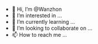 - 👋 Hi, I’m @Wanzhon
- 👀 I’m interested in ...
- 🌱 I’m currently learning ...
- 💞️ I’m looking to collaborate on ...
- 📫 How to reach me ...

<!---
Wanzhon/Wanzhon is a ✨ special ✨ repository because its `README.md` (this file) appears on your GitHub profile.
You can click the Preview link to take a look at your changes.
--->
